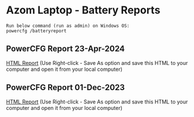 # Azom Laptop - Battery Reports

```
Run below command (run as admin) on Windows OS: 
powercfg /batteryreport
```

## PowerCFG Report 23-Apr-2024 
<a href="./battery/battery-report-20240423.html" target="_blank">HTML Report</a> (Use Right-click - Save As option and save this HTML to your computer and open it from your local computer)

## PowerCFG Report 01-Dec-2023 
<a href="./battery/battery-report-20231201.html" target="_blank">HTML Report</a> (Use Right-click - Save As option and save this HTML to your computer and open it from your local computer)

